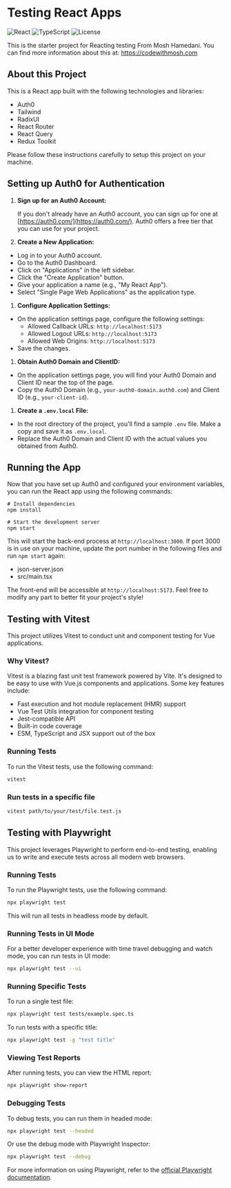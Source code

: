# Testing React Apps

![React](https://img.shields.io/badge/React-^18.2.0-blue)
![TypeScript](https://img.shields.io/badge/TypeScript-^5.2.2-yellow)
![License](https://img.shields.io/badge/license-MIT-green)

This is the starter project for Reacting testing From Mosh Hamedani. You can find more information about this at: https://codewithmosh.com 

## About this Project 

This is a React app built with the following technologies and libraries: 

- Auth0 
- Tailwind 
- RadixUI
- React Router 
- React Query  
- Redux Toolkit 

Please follow these instructions carefully to setup this project on your machine. 

## Setting up Auth0 for Authentication

1. **Sign up for an Auth0 Account:**

   If you don't already have an Auth0 account, you can sign up for one at [https://auth0.com/](https://auth0.com/). Auth0 offers a free tier that you can use for your project.

2. **Create a New Application:**

- Log in to your Auth0 account.
- Go to the Auth0 Dashboard.
- Click on "Applications" in the left sidebar.
- Click the "Create Application" button.
- Give your application a name (e.g., "My React App").
- Select "Single Page Web Applications" as the application type.

1. **Configure Application Settings:**

- On the application settings page, configure the following settings:
  - Allowed Callback URLs: `http://localhost:5173` 
  - Allowed Logout URLs: `http://localhost:5173` 
  - Allowed Web Origins: `http://localhost:5173`
- Save the changes.

1. **Obtain Auth0 Domain and ClientID:**

- On the application settings page, you will find your Auth0 Domain and Client ID near the top of the page.
- Copy the Auth0 Domain (e.g., `your-auth0-domain.auth0.com`) and Client ID (e.g., `your-client-id`).

1. **Create a `.env.local` File:**

- In the root directory of the project, you'll find a sample `.env` file. Make a copy and save it as `.env.local`.
- Replace the Auth0 Domain and Client ID with the actual values you obtained from Auth0.


## Running the App

Now that you have set up Auth0 and configured your environment variables, you can run the React app using the following commands:

```
# Install dependencies
npm install

# Start the development server
npm start
```

This will start the back-end process at `http://localhost:3000`. If port 3000 is in use on your machine, update the port number in the following files and run `npm start` again: 

- json-server.json
- src/main.tsx

The front-end will be accessible at `http://localhost:5173`. Feel free to modify any part to better fit your project's style!

## Testing with Vitest

This project utilizes Vitest to conduct unit and component testing for Vue applications.

### Why Vitest?

Vitest is a blazing fast unit test framework powered by Vite. It's designed to be easy to use with Vue.js components and applications. Some key features include:

- Fast execution and hot module replacement (HMR) support
- Vue Test Utils integration for component testing
- Jest-compatible API
- Built-in code coverage
- ESM, TypeScript and JSX support out of the box

### Running Tests

To run the Vitest tests, use the following command:

```bash
vitest
```

### Run tests in a specific file

```bash
vitest path/to/your/test/file.test.js
```

## Testing with Playwright

This project leverages Playwright to perform end-to-end testing, enabling us to write and execute tests across all modern web browsers.

### Running Tests

To run the Playwright tests, use the following command:

```bash
npx playwright test
```

This will run all tests in headless mode by default.

### Running Tests in UI Mode

For a better developer experience with time travel debugging and watch mode, you can run tests in UI mode:

```bash
npx playwright test --ui
```

### Running Specific Tests

To run a single test file:

```bash
npx playwright test tests/example.spec.ts
```

To run tests with a specific title:

```bash
npx playwright test -g "test title"
```

### Viewing Test Reports

After running tests, you can view the HTML report:

```bash
npx playwright show-report
```

### Debugging Tests

To debug tests, you can run them in headed mode:

```bash
npx playwright test --headed
```

Or use the debug mode with Playwright Inspector:

```bash
npx playwright test --debug
```

For more information on using Playwright, refer to the [official Playwright documentation](https://playwright.dev/docs/intro).
